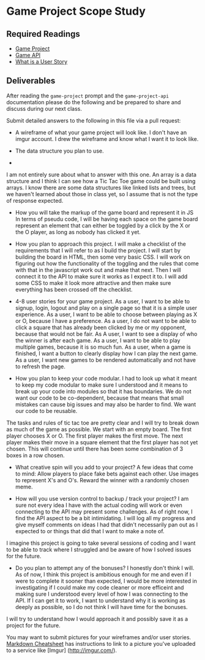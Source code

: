 # Game Project Scope Study

## Required Readings

-   [Game Project](https://github.com/ga-wdi-boston/game-project)
-   [Game API](https://github.com/ga-wdi-boston/game-project-api)
-   [What is a User Story](https://www.mountaingoatsoftware.com/agile/user-stories)

## Deliverables

After reading the `game-project` prompt and the `game-project-api` documentation
please do the following and be prepared to share and discuss during our next
class.

Submit detailed answers to the following in this file via a pull request:

-   A wireframe of what your game project will look like.
I don't have an imgur account. I drew the wireframe and know what I want it to look like. 

-   The data structure you plan to use.
-
I am not entirely sure about what to answer with this one. An array is a data structure and I think I can see how a Tic Tac Toe game could be built using arrays.
I know there are some data structures like linked lists and trees, but we haven't learned about those in class yet, so I assume that is not the type of response expected.

-   How you will take the markup of the game board and represent it in JS
In terms of pseudu code, I will be having each space on the game board represent an element that can either be toggled by a click by the X or the O player, as long as nobody has clicked it yet.

-   How you plan to approach this project.
I will make a checklist of the requirements that I will refer to as I build the project. I will start by building the board in HTML, then some very basic CSS. I will work on figuring out how the functionality of the toggling and the rules that come with that in the javascript work out and make that next. Then I will connect it to the API to make sure it works as I expect it to. I will add some CSS to make it look more attractive and then make sure everything has been crossed off the checklist.

-   4-8 user stories for your game project.
As a user, I want to be able to signup, login, logout and play on a single page so that it is a simple user experience.
As a user, I want to be able to choose between playing as X or O, because I have a preference.
As a user, I do not want to be able to click a square that has already been clicked by me or my opponent, because that would not be fair.
As A user, I want to see a display of who the winner is after each game.
As a user, I want to be able to play multiple games, because it is so much fun.
As a user, when a game is finished, I want a button to clearly display how I can play the next game.
As a user, I want new games to be rendered automatically and not have to refresh the page.


-   How you plan to keep your code modular.
I had to look up what it meant to keep my code modular to make sure I understood and it means to break up your code into modules so that it has boundaries. We do not want our code to be co-dependent, because that means that small mistakes can cause big issues and may also be harder to find. We want our code to be reusable.

The tasks and rules of tic tac toe are pretty clear and I will try to break down as much of the game as possible. We start with an empty board. The first player chooses X or O. The first player makes the first move. The next player makes their move in a square element that the first player has not yet chosen. This will continue until there has been some combination of 3 boxes in a row chosen.

-   What creative spin will you add to your project?
A few ideas that come to mind:
Allow players to place fake bets against each other.
Use images to represent X's and O's.
Reward the winner with a randomly chosen meme.


-   How will you use version control to backup / track your project?
I am sure not every idea I have with the actual coding will work or even connecting to the API may present some challenges. As of right now, I find the API aspect to be a  bit intimidating. I will log all my progress and give myself comments on ideas I had that didn't necessarily pan out as I expected to or things that did that I want to make a note of.

I imagine this project is going to take several sessions of coding and I want to be able to track where I struggled and be aware of how I solved issues for the future.


-   Do you plan to attempt any of the bonuses?
I honestly don't think I will. As of now, I think this project is ambitious enough for me and even if I were to complete it sooner than expected, I would be more interested in investigating if I could make my code cleaner or more efficeint and making sure I understood every level of how I was connecting to the API. If I can get it to work, I want to understand why it is working as deeply as possible, so I do not think I will have time for the bonuses.

I will try to understand how I would approach it and possibly save it as a project for the future.

You may want to submit pictures for your wireframes and/or user stories.
[Markdown Cheatsheet](https://github.com/adam-p/markdown-here/wiki/Markdown-Cheatsheet)
has instructions to link to a picture you've uploaded to a service like [Imgur]
(http://imgur.com/).
